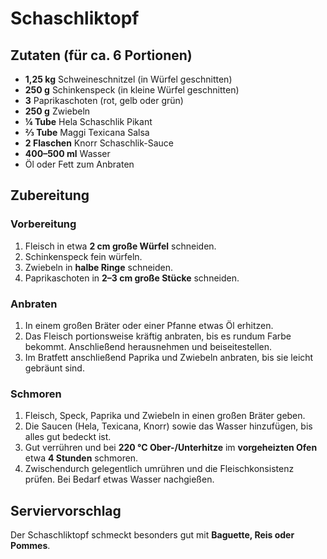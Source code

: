 # Schaschliktopf

## Zutaten (für ca. 6 Portionen)

- **1,25 kg** Schweineschnitzel (in Würfel geschnitten)
- **250 g** Schinkenspeck (in kleine Würfel geschnitten)
- **3** Paprikaschoten (rot, gelb oder grün)
- **250 g** Zwiebeln
- **¼ Tube** Hela Schaschlik Pikant
- **⅔ Tube** Maggi Texicana Salsa
- **2 Flaschen** Knorr Schaschlik-Sauce
- **400–500 ml** Wasser
- Öl oder Fett zum Anbraten

## Zubereitung

### Vorbereitung

1. Fleisch in etwa **2 cm große Würfel** schneiden.  
2. Schinkenspeck fein würfeln.  
3. Zwiebeln in **halbe Ringe** schneiden.  
4. Paprikaschoten in **2–3 cm große Stücke** schneiden.

### Anbraten

1. In einem großen Bräter oder einer Pfanne etwas Öl erhitzen.  
2. Das Fleisch portionsweise kräftig anbraten, bis es rundum Farbe bekommt. Anschließend herausnehmen und beiseitestellen.  
3. Im Bratfett anschließend Paprika und Zwiebeln anbraten, bis sie leicht gebräunt sind.

### Schmoren

1. Fleisch, Speck, Paprika und Zwiebeln in einen großen Bräter geben.  
2. Die Saucen (Hela, Texicana, Knorr) sowie das Wasser hinzufügen, bis alles gut bedeckt ist.  
3. Gut verrühren und bei **220 °C Ober-/Unterhitze** im **vorgeheizten Ofen** etwa **4 Stunden** schmoren.  
4. Zwischendurch gelegentlich umrühren und die Fleischkonsistenz prüfen. Bei Bedarf etwas Wasser nachgießen.

## Serviervorschlag

Der Schaschliktopf schmeckt besonders gut mit **Baguette, Reis oder Pommes**.

